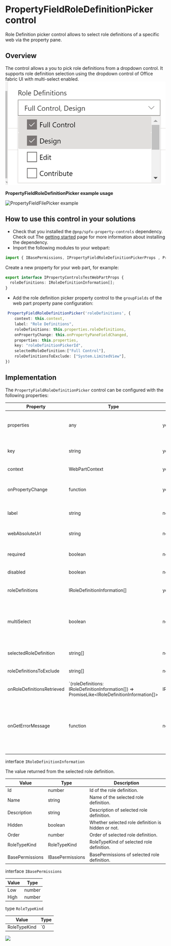# PropertyFieldRoleDefinitionPicker control

Role Definition picker control allows to select role definitions of a specific web via the property pane.


## Overview
The control allows a you to pick role definitions from a dropdown control. It supports role definition selection using the dropdown control of Office fabric UI with multi-select enabled. 
![Role Definition Picker overview](../assets/roleDef1.png)


**PropertyFieldRoleDefinitionPicker example usage**

![PropertyFieldFilePicker example](../assets/roleDefPicker1.gif)

## How to use this control in your solutions

- Check that you installed the `@pnp/spfx-property-controls` dependency. Check out The [getting started](../../#getting-started) page for more information about installing the dependency.
- Import the following modules to your webpart:

```TypeScript
import { IBasePermissions, IPropertyFieldRoleDefinitionPickerProps , PropertyFieldRoleDefinitionPicker, RoleTypeKind , IRoleDefinitionInformation  } from "../../PropertyFieldRoleDefinitionPicker";
```

Create a new property for your web part, for example:

```TypeScript
export interface IPropertyControlsTestWebPartProps {
  roleDefinitions: IRoleDefinitionInformation[];
}
```

- Add the role definition picker property control to the `groupFields` of the web part property pane configuration:

```TypeScript
 PropertyFieldRoleDefinitionPicker('roleDefinitions', {
    context: this.context,
    label: "Role Definitions",
    roleDefinitions: this.properties.roleDefinitions,
    onPropertyChange: this.onPropertyPaneFieldChanged,
    properties: this.properties,
    key: "roleDefinitionPickerId",
    selectedRoleDefinition:["Full Control"],
    roleDefinitionsToExclude: ["System.LimitedView"],
})
```

## Implementation

The `PropertyFieldRoleDefinitionPicker` control can be configured with the following properties:

| Property | Type | Required | Description |
| ---- | ---- | ---- | ---- |
| properties | any | yes | Parent web part properties, this object is used to update the property value.  |
| key | string | yes | A unique key that indicates the identity of this control. |
| context | WebPartContext | yes | Current webpart context. |
| onPropertyChange | function | yes | Defines a onPropertyChange function to raise when the data gets changed. |
| label | string | no | Specifies the text describing the role definition picker. |
| webAbsoluteUrl | string | no | Absolute Web Url of target site (user requires permissions) |
| required | boolean | no | Sets the label to inform that the value is required. |
| disabled | boolean | no | Specifies if the picker button is disabled |
| roleDefinitions | IRoleDefinitionInformation[] | yes | The value of selected role defintions
| multiSelect | boolean | no | Specify if you want to have a single or multi-select role definition picker. By default this is set to `true` (multi-select role picker). |
| selectedRoleDefinition | string[] | no | Pre-selected role definitions for the picker control
| roleDefinitionsToExclude | string[] | no | Role definitions to be excluded from the picker control
| onRoleDefinitionsRetrieved | `(roleDefinitions: IRoleDefinitionInformation[]) => PromiseLike<IRoleDefinitionInformation[]> | IRoleDefinitionInformation[]` | no | Callback that is called before the dropdown is populated. |
| onGetErrorMessage | function | no | The method is used to get the validation error message and determine whether the input value is valid or not. See [this documentation](https://dev.office.com/sharepoint/docs/spfx/web-parts/guidance/validate-web-part-property-values) to learn how to use it. |


interface `IRoleDefinitionInformation`

The value returned from the selected role definition.

| Value | Type | Description |
| ---- | ---- | ---- |
| Id | number | Id of the role definition. |
| Name | string | Name of the selected role definition. |
| Description | string | Description of selected role definition. |
| Hidden | boolean | Whether selected role definition is hidden or not. |
| Order | number | Order of selected role definition. |
| RoleTypeKind | RoleTypeKind | RoleTypeKind of selected role definition. |
| BasePermissions | IBasePermissions | BasePermissions of selected role definition. |

interface `IBasePermissions`

| Value | Type |
| ---- | ---- |
| Low | number | 
| High | number |

type `RoleTypeKind`

| Value | Type |
| ---- | ---- |
| RoleTypeKind | `0 | 1 | 2 | 3 | 4 | 5 | 6 | 7` |

![](https://telemetry.sharepointpnp.com/sp-dev-fx-property-controls/wiki/PropertyFieldRoleDefinitionPicker)
